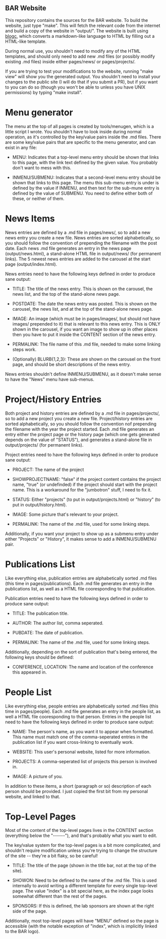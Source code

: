 BAR Website
------
This repository contains the sources for the BAR website.  To build the
website, just type "make".  This will fetch the relevant code from the internet
and build a copy of the website in "output/".  The website is built using
[blogc](http://blogc.org), which converts a markdown-like language to HTML by
filling out a HTML-like template.

During normal use, you shouldn't need to modify any of the HTML templates, and
should only need to add new .md files (or possibly modify existing .md files)
inside either pages/news/ or pages/projects/.

If you are trying to test your modifications to the website, running "make
view" will show you the generated output.  You shouldn't need to install your
changes to the public site (I will do that if you submit a PR), but if you want
to you can do so (though you won't be able to unless you have UNIX permissions)
by typing "make install".

# Menu generator

The menu at the top of all pages is created by tools/menugen, which is a little
script I wrote.  You shouldn't have to look inside during normal operation, as
it's controlled by the key/value pairs inside the .md files.  There are some
key/value pairs that are specific to the menu generator, and can exist in any
file:

* MENU: Indicates that a top-level menu entry should be shown that links to
  this page, with the link text defined by the given value.  You probably don't
  want to mess with this.

* INMENU/SUBMENU: Indicates that a second-level menu entry should be shown that
  links to this page.  The menu this sub-menu entry is under is defined by the
  value if INMENU, and then text for the sub-mune entry is defined by the value
  of SUBMENU.  You need to define either both of these, or neither of them.

# News Items

News entries are defined by a .md file in pages/news/, so to add a new news
entry you create a new file.  News entries are sorted alphabetically, so you
should follow the convention of prepending the filename with the post date.
Each news .md file generates an entry in the news page (output/news.html), a
stand-alone HTML file in output/news/ (for permanent links).  The 5 newest news
entries are added to the carousel at the start page (output/index.html).  

News entries need to have the following keys defined in order to produce sane
output:

* TITLE: The title of the news entry.  This is shown on the carousel, the news
  list, and the top of the stand-alone news page.

* POSTDATE: The date the news entry was posted.  This is shown on the carousel,
  the news list, and at the top of the stand-alone news page.

* IMAGE: An image (which must be in pages/images/, but should not have images/
  prepended to it) that is relevant to this news entry.  This is ONLY shown in
  the carousel, if you want an image to show up in other places then you have
  to put it inside the CONTENT section of the news entry.

* PERMALINK: The file name of this .md file, needed to make some linking steps
  work.

* (Optionally) BLURB{1,2,3}: These are shown on the carousel on the front page,
  and should be short descriptions of the news entry. 

News entries shouldn't define INMENU/SUBMENU, as it doesn't make sense to have
the "News" menu have sub-menus.  

# Project/History Entries

Both project and history entries are defined by a .md file in pages/projects/,
so to add a new project you create a new file.  Project/history entries are
sorted alphabetically, so you should follow the convention nof prepending the
filename with the year the project started.  Each .md file generates an entry
either the project page or the history page (which one gets generated depends
on the value of "STATUS"), and generates a stand-alone file in output/projects/
(for permanent links).

Project entries need to have the following keys defined in order to produce
sane output:

* PROJECT: The name of the project

* SHOWPROJECTNAME: "false" if the project content contains the project name,
  "true" (or undefinded) if the project should start with the project name.
  This is a workaround for the "jumbotron" stuff, I need to fix it.

* STATUS: Either "projects" (to put in output/projects.html) or "history" (to
  put in output/history.html).

* IMAGE: Some picture that's relevant to your project.

* PERMALINK: The name of the .md file, used for some linking steps.

Additionally, if you want your project to show up as a submenu entry under
either "Projects" or "History", it makes sense to add a INMENU/SUBMENU pair. 

# Publications List

Like everything else, publication entries are alphabetically sorted .md files
(this time in pages/publications).  Each .md file generates an entry in the
publications list, as well as a HTML file cooresponding to that publication.

Publication entries need to have the following keys defined in order to produce
sane output:

* TITLE: The publication title.

* AUTHOR: The author list, comma seperated.

* PUBDATE: The date of publication.

* PERMALINK: The name of the .md file, used for some linking steps.

Additionally, depending on the sort of publication that's being entered, the
following keys should be defined:

* CONFERENCE, LOCATION: The name and location of the conference this appeared
  in.

# People List

Like everything else, people entries are alphabetically sorted .md files (this
time in pages/people).  Each .md file generates an entry in the people list, as
well a HTML file cooresponding to that person.  Entries in the people list need
to have the following keys defined in order to produce sane output:

* NAME: The person's name, as you want it to appear when formatted.  This name
  must match one of the comma-seperated entries in the publication list if you
  want cross-linking to eventually work.

* WEBSITE: This user's personal website, listed for more information.

* PROJECTS: A comma-seperated list of projects this person is involved in.

* IMAGE: A picture of you.

In addition to these items, a short (paragraph or so) description of each
person should be provided.  I just copied the first bit from my personal
website, and linked to that.

# Top-Level Pages

Most of the content of the top-level pages lives in the CONTENT section
(everything below the "------"), and that's probably what you want to edit.

The key/value system for the top-level pages is a bit more complicated, and
shouldn't require modification unless you're trying to change the structure of
the site -- they're a bit flaky, so be careful! 

* TITLE: The title of the page (shown in the title bar, not at the top of the
  site).

* SHOWON: Need to be defined to the name of the .md file.  This is used
  internally to avoid writing a different template for every single top-level
  page.  The value "index" is a bit special here, as the index page looks
  somewhat different than the rest of the pages.

* SPONSORS: If this is defined, the lab sponsors are shown at the right side of
  the page.

Additionally, most top-level pages will have "MENU" defined so the page is
accessible (with the notable exception of "index", which is implicitly linked
to the BAR logo).
